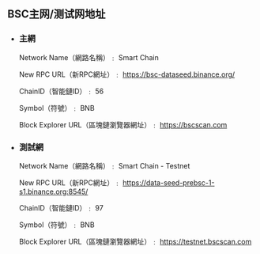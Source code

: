 ## BSC主网/测试网地址

- ### 主網

  Network Name（網路名稱）﹕ Smart Chain

  New RPC URL（新RPC網址）﹕ https://bsc-dataseed.binance.org/

  ChainID（智能鏈ID）﹕ 56

  Symbol（符號）﹕ BNB

  Block Explorer URL（區塊鏈瀏覽器網址）﹕ https://bscscan.com

- ### 測試網

  Network Name（網路名稱）﹕ Smart Chain - Testnet

  New RPC URL（新RPC網址）﹕ https://data-seed-prebsc-1-s1.binance.org:8545/

  ChainID（智能鏈ID）﹕ 97

  Symbol（符號）﹕ BNB

  Block Explorer URL（區塊鏈瀏覽器網址）﹕ https://testnet.bscscan.com